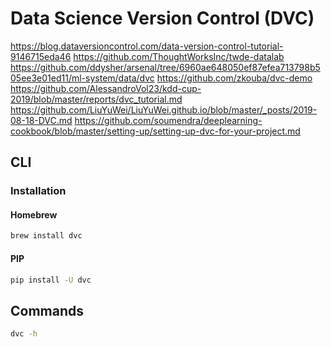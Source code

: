# Data Science Version Control (DVC)

https://blog.dataversioncontrol.com/data-version-control-tutorial-9146715eda46
https://github.com/ThoughtWorksInc/twde-datalab
https://github.com/ddysher/arsenal/tree/6960ae648050ef87efea713798b505ee3e01ed11/ml-system/data/dvc
https://github.com/zkouba/dvc-demo
https://github.com/AlessandroVol23/kdd-cup-2019/blob/master/reports/dvc_tutorial.md
https://github.com/LiuYuWei/LiuYuWei.github.io/blob/master/_posts/2019-08-18-DVC.md
https://github.com/soumendra/deeplearning-cookbook/blob/master/setting-up/setting-up-dvc-for-your-project.md

## CLI

### Installation

#### Homebrew

```sh
brew install dvc
```

#### PIP

```sh
pip install -U dvc
```

## Commands

```sh
dvc -h
```
